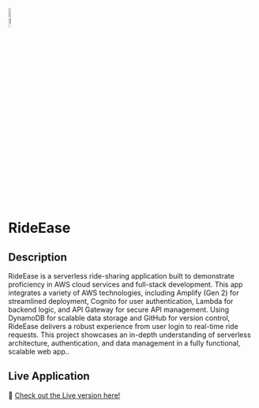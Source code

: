 <p align="left">
<img src="https://imgur.com/rBaBLAA.png" height="10%" width="10%" alt="React Quiz"/>
<h1>RideEase</h1>


<h2>Description</h2>
RideEase is a serverless ride-sharing application built to demonstrate proficiency in AWS cloud services and full-stack development. This app integrates a variety of AWS technologies, including Amplify (Gen 2) for streamlined deployment, Cognito for user authentication, Lambda for backend logic, and API Gateway for secure API management. Using DynamoDB for scalable data storage and GitHub for version control, RideEase delivers a robust experience from user login to real-time ride requests. This project showcases an in-depth understanding of serverless architecture, authentication, and data management in a fully functional, scalable web app..
<br />

<h2>Live Application</h2>
🔗 <a href="https://rideease.engmuntasir.com/" target="_blank">Check out the Live version here!</a>
